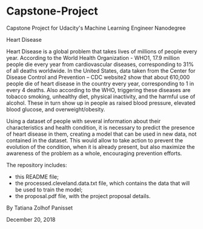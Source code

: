 # Capstone-Project

Capstone Project for Udacity's Machine Learning Engineer Nanodegree

Heart Disease

Heart Disease is a global problem that takes lives of millions of people every year. According to the World Health Organization - WHO1, 17.9 million people die every year from cardiovascular diseases, corresponding to 31% of all deaths worldwide. In the United States, data taken from the Center for Disease Control and Prevention – CDC website2 show that about 610,000 people die of heart disease in the country every year, corresponding to 1 in every 4 deaths. Also according to the WHO, triggering these diseases are tobacco smoking, unhealthy diet, physical inactivity, and the harmful use of alcohol. These in turn show up in people as raised blood pressure, elevated blood glucose, and overweight/obesity.

Using a dataset of people with several information about their characteristics and health condition, it is necessary to predict the presence of heart disease in them, creating a model that can be used in new data, not contained in the dataset. This would allow to take action to prevent the evolution of the condition, when it is already present, but also maximize the awareness of the problem as a whole, encouraging prevention efforts. 

The repository includes:

* this README file;
* the processed.cleveland.data.txt file, which contains the data that will be used to train the model;
* the proposal.pdf file, with the project proposal details.

By Tatiana Zolhof Panisset

December 20, 2018
